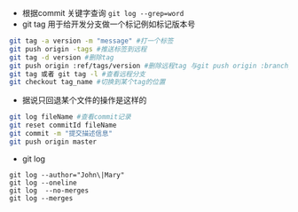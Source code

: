 - 根据commit 关键字查询 ```git log --grep=word```  
- git tag 用于给开发分支做一个标记例如标记版本号
```sh
git tag -a version -m "message" #打一个标签
git push origin -tags #推送标签到远程
git tag -d version #删除tag
git push origin :ref/tags/version #删除远程tag 与git push origin :branch_name 删除远程分支一样
git tag 或者 git tag -l #查看远程分支
git checkout tag_name #切换到某个tag的位置
```

- 据说只回退某个文件的操作是这样的
```sh
git log fileName #查看commit记录
git reset commitId fileName
git commit -m "提交描述信息"
git push origin master
```
- git log 
```
git log --author="John\|Mary"
git log --oneline
git log  --no-merges
git log --merges
```
